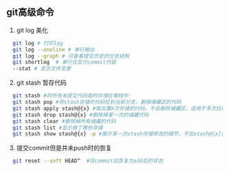 ## git高级命令
1. git log 美化

```bash
  git log # 打印log
  git log --oneline # 单行输出
  git log --graph # 可查看提交历史的分支结构
  git shortlog  # 单行仅显示commit内容
  --stat # 显示文件变更
```
2. git stash 暂存代码

```bash
  git stash #将所有未提交代码临时存储在堆栈中
  git stash pop #将stash存储的代码拉到当前分支，删掉储藏区的代码
  git stash apply stash@{x} #取出第X次存储的代码，不会删除储藏区，适用于多次拉取
  git stash drop stash@{x} #删除掉某一次的储藏代码
  git stash clear #删除掉所有储藏的代码
  git stash list #显示做了哪些存储
  git stash show stash@{x} -p #展示某一次stash存储修改的细节，不加stash@{x}默认展示第一次，-p展示代码修改，不写-p展示文件修改
```
3. 提交commit但是并未push时的恢复
```bash
  git reset --soft HEAD^  #将commit后恢复为add后的状态
```